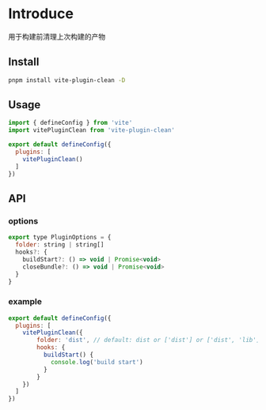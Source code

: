 # Introduce
用于构建前清理上次构建的产物

## Install
```bash
pnpm install vite-plugin-clean -D
```

## Usage
```js
import { defineConfig } from 'vite'
import vitePluginClean from 'vite-plugin-clean'

export default defineConfig({
  plugins: [
    vitePluginClean()
  ]
})
```

## API

### options

```js
export type PluginOptions = {
  folder: string | string[]
  hooks?: {
    buildStart?: () => void | Promise<void>
    closeBundle?: () => void | Promise<void>
  }
}
```
### example
```js
export default defineConfig({
  plugins: [
    vitePluginClean({
        folder: 'dist', // default: dist or ['dist'] or ['dist', 'lib']
        hooks: {
          buildStart() {
            console.log('build start')
          }
        }
    })
  ]
})
```